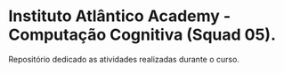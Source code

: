 # Instituto Atlântico Academy - Computação Cognitiva (Squad 05).

Repositório dedicado as atividades realizadas durante o curso.
